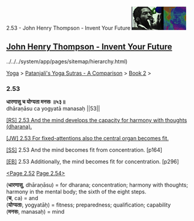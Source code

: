 2.53 - John Henry Thompson - Invent Your Future [![John Henry Thompson - Invent Your Future](../../../_/rsrc/1329567069254/config/customLogo.gif-revision=6.png)](../../../index.html)

[John Henry Thompson - Invent Your Future](../../../index.html)
---------------------------------------------------------------

../../../system/app/pages/sitemap/hierarchy.html)
    

[Yoga](../../../yoga.html)‎ > ‎[Patanjali's Yoga Sutras - A Comparison](../../patanjani.html)‎ > ‎[Book 2](../book-2.html)‎ > ‎

### 2.53

**धारणासु च योग्यता मनसः ॥५३॥**  
dhāraṇāsu ca yogyatā manasaḥ ||53||  
  
  
[\[RS\] 2.53 And the mind develops the capacity for harmony with thoughts (dharana).](http://www.ashtangayoga.info/philosophy/yoga-sutra-patanjali/chapter-2/item/dharanasu-cha-yogyata-manasah-53/)  
  
[\[JW\] 2.53 For fixed-attentions also the central organ becomes fit.](http://books.google.com/books?id=YzFImjtOxUwC&pg=PA197&ci=96%2C396%2C756%2C29&source=bookclip)  
  
[\[SS\]](http://www.amazon.com/Yoga-Sutras-Patanjali-Commentary-Satchidananda/dp/0932040381) 2.53 And the mind becomes fit from concentration. \[p164\]  
  
[\[EB\]](http://www.amazon.com/Yoga-Sutras-Patanjali-Translation-Commentary/dp/0865477361/ref=sr_1_1?ie=UTF8&s=books&qid=1250508322&sr=1-1) 2.53 Additionally, the mind becomes fit for concentration. \[p296\]  
  
  
[<Page 2.52](252.html)  [Page 2.54>](254.html)  
  

(**धारणासु**, dhāraṇāsu) = for dharana; concentration; harmony with thoughts; harmony in the mental body; the sixth of the eight steps.  
(**च**, ca) = and  
(**योग्यताः**, yogyatāḥ) = fitness; preparedness; qualification; capability  
(**मनसः**, manasaḥ) = mind

